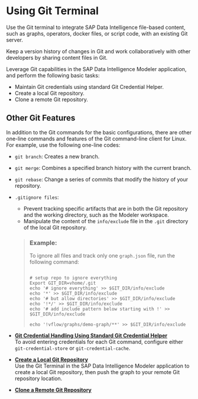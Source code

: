<!-- loio5d7d9e25afb642ed9f4b21f0c62f9871 -->

# Using Git Terminal

Use the Git terminal to integrate SAP Data Intelligence file-based content, such as graphs, operators, docker files, or script code, with an existing Git server.

Keep a version history of changes in Git and work collaboratively with other developers by sharing content files in Git.

Leverage Git capabilities in the SAP Data Intelligence Modeler application, and perform the following basic tasks:

-   Maintain Git credentials using standard Git Credential Helper.
-   Create a local Git repository.
-   Clone a remote Git repository.



<a name="loio5d7d9e25afb642ed9f4b21f0c62f9871__section_qwb_rc4_m5b"/>

## Other Git Features

In addition to the Git commands for the basic configurations, there are other one-line commands and features of the Git command-line client for Linux. For example, use the following one-line codes:

-   `git branch`: Creates a new branch.
-   `git merge`: Combines a specified branch history with the current branch.
-   `git rebase`: Change a series of commits that modify the history of your repository.
-   `.gitignore files`:

    -   Prevent tracking specific artifacts that are in both the Git repository and the working directory, such as the Modeler workspace.
    -   Manipulate the content of the `info/exclude` file in the `.git` directory of the local Git repository.

    > ### Example:  
    > To ignore all files and track only one `graph.json` file, run the following command:
    > 
    > ```
    > 
    > # setup repo to ignore everything
    > Export GIT_DIR=vhome/.git
    > echo '# ignore everything' >> $GIT_DIR/info/exclude
    > echo '*' >> $GIT_DIR/info/exclude
    > echo '# but allow directories' >> $GIT_DIR/info/exclude
    > echo '!*/' >> $GIT_DIR/info/exclude
    > echo '# add include pattern below starting with !' >> $GIT_DIR/info/exclude
    > 
    > echo '!vflow/graphs/demo-graph/**' >> $GIT_DIR/info/exclude
    > 
    > ```


-   **[Git Credential Handling Using Standard Git Credential Helper](git-credential-handling-using-standard-git-credential-helper-d5d6805.md "To avoid entering credentials for each Git command, configure either git-credential-store or
			git-credential-cache.")**  
To avoid entering credentials for each Git command, configure either `git-credential-store` or `git-credential-cache`.
-   **[Create a Local Git Repository](create-a-local-git-repository-27c6f55.md "Use the Git Terminal in the SAP Data Intelligence
		Modeler application to create a local Git repository, then push the graph to your remote Git repository location.")**  
Use the Git Terminal in the SAP Data Intelligence Modeler application to create a local Git repository, then push the graph to your remote Git repository location.
-   **[Clone a Remote Git Repository](clone-a-remote-git-repository-79cfcbf.md "")**  



